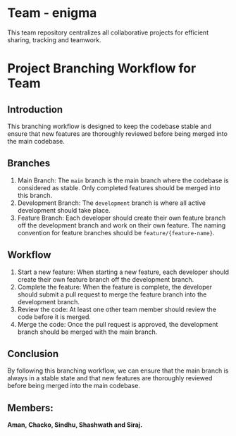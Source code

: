 # Team - enigma
This team repository centralizes all collaborative projects for efficient sharing, tracking and teamwork.

# Project Branching Workflow for Team

## Introduction
This branching workflow is designed to keep the codebase stable and ensure that new features are thoroughly reviewed before being merged into the main codebase.

## Branches
1. Main Branch: The `main` branch is the main branch where the codebase is considered as stable. Only completed features should be merged into this branch.
2. Development Branch: The `development` branch is where all active development should take place.
3. Feature Branch: Each developer should create their own feature branch off the development branch and work on their own feature. The naming convention for feature branches should be `feature/{feature-name}`.

## Workflow
1. Start a new feature: When starting a new feature, each developer should create their own feature branch off the development branch.
2. Complete the feature: When the feature is complete, the developer should submit a pull request to merge the feature branch into the development branch.
3. Review the code: At least one other team member should review the code before it is merged.
4. Merge the code: Once the pull request is approved, the development branch should be merged with the main branch.

## Conclusion
By following this branching workflow, we can ensure that the main branch is always in a stable state and that new features are thoroughly reviewed before being merged into the main codebase.

## Members:
**Aman, Chacko, Sindhu, Shashwath and Siraj.**
